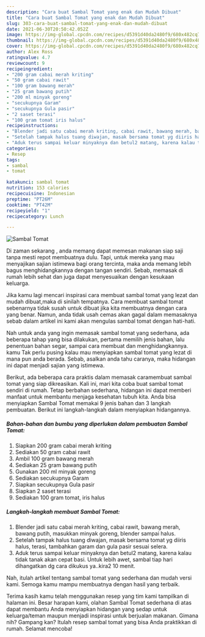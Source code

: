 ```yaml
---
description: "Cara buat Sambal Tomat yang enak dan Mudah Dibuat"
title: "Cara buat Sambal Tomat yang enak dan Mudah Dibuat"
slug: 303-cara-buat-sambal-tomat-yang-enak-dan-mudah-dibuat
date: 2021-06-30T20:50:42.052Z
image: https://img-global.cpcdn.com/recipes/d5391d40da2480f9/680x482cq70/sambal-tomat-foto-resep-utama.jpg
thumbnail: https://img-global.cpcdn.com/recipes/d5391d40da2480f9/680x482cq70/sambal-tomat-foto-resep-utama.jpg
cover: https://img-global.cpcdn.com/recipes/d5391d40da2480f9/680x482cq70/sambal-tomat-foto-resep-utama.jpg
author: Alex Ross
ratingvalue: 4.7
reviewcount: 9
recipeingredient:
- "200 gram cabai merah kriting"
- "50 gram cabai rawit"
- "100 gram bawang merah"
- "25 gram bawang putih"
- "200 ml minyak goreng"
- "secukupnya Garam"
- "secukupnya Gula pasir"
- "2 saset terasi"
- "100 gram tomat iris halus"
recipeinstructions:
- "Blender jadi satu cabai merah kriting, cabai rawit, bawang merah, bawang putih, masukkan minyak goreng, blender sampai halus."
- "Setelah tampak halus tuang diwajan, masak bersama tomat yg diiris halus, terasi, tambahkan garam dan gula pasir sesuai selera."
- "Aduk terus sampai keluar minyaknya dan betul2 matang, karena kalau tidak tanak akan cepat basi. Untuk lebih awet, sambal tiap hari dihangatkan dg cara dikukus ya..kira2 10 menit."
categories:
- Resep
tags:
- sambal
- tomat

katakunci: sambal tomat 
nutrition: 153 calories
recipecuisine: Indonesian
preptime: "PT26M"
cooktime: "PT42M"
recipeyield: "1"
recipecategory: Lunch

---
```



![Sambal Tomat](https://img-global.cpcdn.com/recipes/d5391d40da2480f9/680x482cq70/sambal-tomat-foto-resep-utama.jpg)

Di zaman  sekarang , anda memang dapat memesan makanan siap saji tanpa mesti repot membuatnya dulu. Tapi, untuk mereka yang mau menyajikan sajian istimewa bagi orang tercinta, maka anda memang lebih bagus menghidangkannya dengan tangan sendiri. Sebab, memasak di rumah lebih sehat dan juga dapat menyesuaikan dengan kesukaan keluarga.

Jika kamu lagi mencari inspirasi cara membuat sambal tomat yang lezat dan mudah dibuat,maka di sinilah tempatnya. Cara membuat sambal tomat  sebenarnya tidak susah untuk dibuat jika kita membuatnya dengan cara yang benar. Namun, anda tidak usah cemas akan gagal dalam memasaknya 
sebab dalam artikel ini kami akan mengulas sambal tomat dengan hati-hati.  



Nah untuk anda yang ingin memasak sambal tomat yang sederhana, ada beberapa tahap yang bisa dilakukan, pertama memilih jenis bahan, lalu penentuan bahan segar, sampai cara membuat dan menghidangkannya. kamu Tak perlu pusing kalau mau menyiapkan sambal tomat yang lezat di mana pun anda berada. Sebab, asalkan anda  tahu caranya, maka hidangan ini dapat menjadi sajian yang istimewa.

Berikut, ada beberapa cara praktis  dalam memasak caramembuat sambal tomat yang siap dikreasikan. Kali ini, mari kita coba buat sambal tomat sendiri di rumah. Tetap berbahan sederhana, hidangan ini dapat memberi manfaat untuk membantu menjaga kesehatan tubuh kita. Anda bisa menyiapkan Sambal Tomat memakai 9 jenis bahan dan 3 langkah pembuatan. Berikut ini langkah-langkah dalam menyiapkan hidangannya.

<!--inarticleads1-->

##### Bahan-bahan dan bumbu yang diperlukan dalam pembuatan Sambal Tomat:

1. Siapkan 200 gram cabai merah kriting
1. Sediakan 50 gram cabai rawit
1. Ambil 100 gram bawang merah
1. Sediakan 25 gram bawang putih
1. Gunakan 200 ml minyak goreng
1. Sediakan secukupnya Garam
1. Siapkan secukupnya Gula pasir
1. Siapkan 2 saset terasi
1. Sediakan 100 gram tomat, iris halus




<!--inarticleads2-->

##### Langkah-langkah membuat Sambal Tomat:

1. Blender jadi satu cabai merah kriting, cabai rawit, bawang merah, bawang putih, masukkan minyak goreng, blender sampai halus.
1. Setelah tampak halus tuang diwajan, masak bersama tomat yg diiris halus, terasi, tambahkan garam dan gula pasir sesuai selera.
1. Aduk terus sampai keluar minyaknya dan betul2 matang, karena kalau tidak tanak akan cepat basi. Untuk lebih awet, sambal tiap hari dihangatkan dg cara dikukus ya..kira2 10 menit.




Nah, itulah artikel tentang  sambal tomat  yang sederhana dan mudah versi kami. Semoga kamu mampu membuatnya dengan hasil yang terbaik. 

Terima kasih kamu telah menggunakan resep yang tim kami tampilkan di halaman ini. Besar harapan kami, olahan  Sambal Tomat sederhana di atas dapat membantu Anda menyiapkan hidangan yang sedap untuk keluarga/teman maupun menjadi inspirasi untuk berjualan makanan. Gimana nih? Gampang kan? Itulah resep sambal tomat yang bisa Anda praktikkan di rumah. Selamat mencoba!

